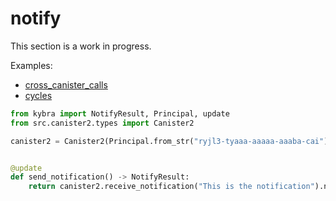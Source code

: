 # notify

This section is a work in progress.

Examples:

-   [cross_canister_calls](https://github.com/demergent-labs/kybra/tree/main/examples/cross_canister_calls)
-   [cycles](https://github.com/demergent-labs/kybra/tree/main/examples/cycles)

```python
from kybra import NotifyResult, Principal, update
from src.canister2.types import Canister2

canister2 = Canister2(Principal.from_str("ryjl3-tyaaa-aaaaa-aaaba-cai"))


@update
def send_notification() -> NotifyResult:
    return canister2.receive_notification("This is the notification").notify()
```
